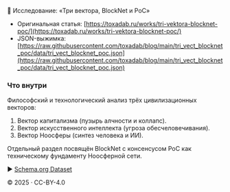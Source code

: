 🚀 Исследование: «Три вектора, BlockNet и PoC»

- Оригинальная статья: [https://toxadab.ru/works/tri-vektora-blocknet-poc/](https://toxadab.ru/works/tri-vektora-blocknet-poc/)
- JSON-выжимка: [https://raw.githubusercontent.com/toxadab/blog/main/tri_vect_blocknet_poc/data/tri_vect_blocknet_poc.json](https://raw.githubusercontent.com/toxadab/blog/main/tri_vect_blocknet_poc/data/tri_vect_blocknet_poc.json)

### Что внутри
Философский и технологический анализ трёх цивилизационных векторов:  
1. Вектор капитализма (пузырь алчности и коллапс).  
2. Вектор искусственного интеллекта (угроза обесчеловечивания).  
3. Вектор Ноосферы (синтез человека и ИИ).  

Отдельный раздел посвящён BlockNet с консенсусом PoC как техническому фундаменту Ноосферной сети.

▶ [Schema.org Dataset](https://schema.org/Dataset)

© 2025 · CC-BY-4.0
